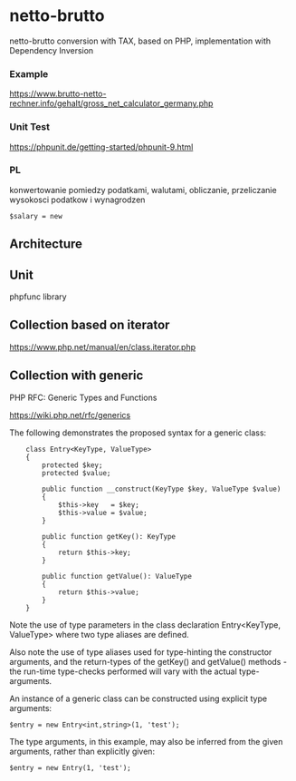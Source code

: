 # netto-brutto
netto-brutto conversion with TAX, based on PHP, implementation with Dependency Inversion

### Example
https://www.brutto-netto-rechner.info/gehalt/gross_net_calculator_germany.php

### Unit Test

https://phpunit.de/getting-started/phpunit-9.html


### PL
konwertowanie pomiedzy podatkami, walutami,
obliczanie, przeliczanie wysokosci podatkow i wynagrodzen


    $salary = new


## Architecture


## Unit

phpfunc library



## Collection based on iterator

https://www.php.net/manual/en/class.iterator.php



## Collection with generic

PHP RFC: Generic Types and Functions

https://wiki.php.net/rfc/generics

 The following demonstrates the proposed syntax for a generic class:


        class Entry<KeyType, ValueType>
        {
            protected $key;
            protected $value;

            public function __construct(KeyType $key, ValueType $value)
            {
                $this->key   = $key;
                $this->value = $value;
            }

            public function getKey(): KeyType
            {
                return $this->key;
            }

            public function getValue(): ValueType
            {
                return $this->value;
            }
        }

Note the use of type parameters in the class declaration Entry<KeyType, ValueType> where two type aliases are defined.

Also note the use of type aliases used for type-hinting the constructor arguments, and the return-types of the getKey() and getValue() methods - the run-time type-checks performed will vary with the actual type-arguments.


An instance of a generic class can be constructed using explicit type arguments:

    $entry = new Entry<int,string>(1, 'test');


The type arguments, in this example, may also be inferred from the given arguments, rather than explicitly given:

    $entry = new Entry(1, 'test');